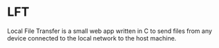 # LFT
Local File Transfer is a small web app written in C to send files from any device connected to the local network to the host machine.
